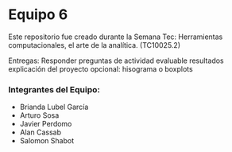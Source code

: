 # Equipo 6
Este repositorio fue creado durante la Semana Tec: Herramientas computacionales, el arte de la analítica. (TC10025.2)

Entregas:
Responder preguntas de actividad evaluable
resultados
explicación del proyecto
opcional: hisograma o boxplots

### Integrantes del Equipo:
- Brianda Lubel García
- Arturo Sosa
- Javier Perdomo
- Alan Cassab
- Salomon Shabot
